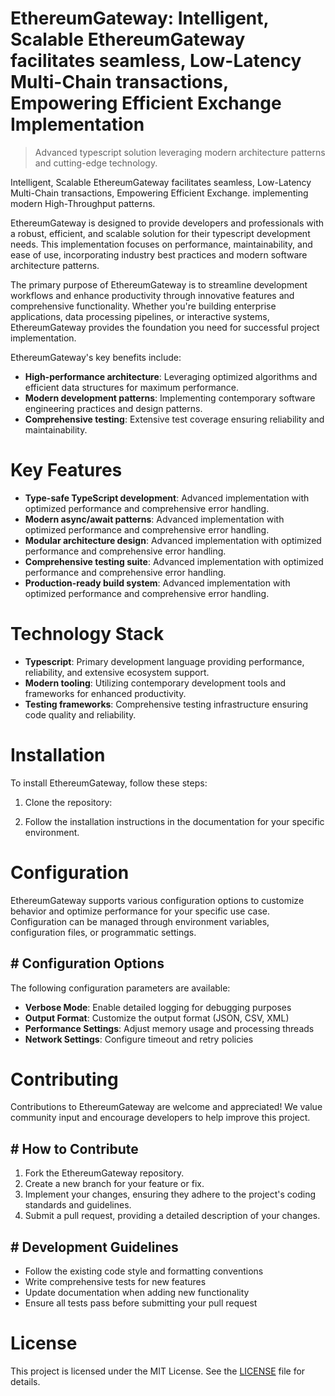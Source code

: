 <!-- fallback_EthereumGateway_20251029010014_13883 -->

# EthereumGateway: Intelligent, Scalable EthereumGateway facilitates seamless, Low-Latency Multi-Chain transactions, Empowering Efficient Exchange Implementation
> Advanced typescript solution leveraging modern architecture patterns and cutting-edge technology.

Intelligent, Scalable EthereumGateway facilitates seamless, Low-Latency Multi-Chain transactions, Empowering Efficient Exchange. implementing modern High-Throughput patterns.

EthereumGateway is designed to provide developers and professionals with a robust, efficient, and scalable solution for their typescript development needs. This implementation focuses on performance, maintainability, and ease of use, incorporating industry best practices and modern software architecture patterns.

The primary purpose of EthereumGateway is to streamline development workflows and enhance productivity through innovative features and comprehensive functionality. Whether you're building enterprise applications, data processing pipelines, or interactive systems, EthereumGateway provides the foundation you need for successful project implementation.

EthereumGateway's key benefits include:

* **High-performance architecture**: Leveraging optimized algorithms and efficient data structures for maximum performance.
* **Modern development patterns**: Implementing contemporary software engineering practices and design patterns.
* **Comprehensive testing**: Extensive test coverage ensuring reliability and maintainability.

# Key Features

* **Type-safe TypeScript development**: Advanced implementation with optimized performance and comprehensive error handling.
* **Modern async/await patterns**: Advanced implementation with optimized performance and comprehensive error handling.
* **Modular architecture design**: Advanced implementation with optimized performance and comprehensive error handling.
* **Comprehensive testing suite**: Advanced implementation with optimized performance and comprehensive error handling.
* **Production-ready build system**: Advanced implementation with optimized performance and comprehensive error handling.

# Technology Stack

* **Typescript**: Primary development language providing performance, reliability, and extensive ecosystem support.
* **Modern tooling**: Utilizing contemporary development tools and frameworks for enhanced productivity.
* **Testing frameworks**: Comprehensive testing infrastructure ensuring code quality and reliability.

# Installation

To install EthereumGateway, follow these steps:

1. Clone the repository:


2. Follow the installation instructions in the documentation for your specific environment.

# Configuration

EthereumGateway supports various configuration options to customize behavior and optimize performance for your specific use case. Configuration can be managed through environment variables, configuration files, or programmatic settings.

## # Configuration Options

The following configuration parameters are available:

* **Verbose Mode**: Enable detailed logging for debugging purposes
* **Output Format**: Customize the output format (JSON, CSV, XML)
* **Performance Settings**: Adjust memory usage and processing threads
* **Network Settings**: Configure timeout and retry policies

# Contributing

Contributions to EthereumGateway are welcome and appreciated! We value community input and encourage developers to help improve this project.

## # How to Contribute

1. Fork the EthereumGateway repository.
2. Create a new branch for your feature or fix.
3. Implement your changes, ensuring they adhere to the project's coding standards and guidelines.
4. Submit a pull request, providing a detailed description of your changes.

## # Development Guidelines

* Follow the existing code style and formatting conventions
* Write comprehensive tests for new features
* Update documentation when adding new functionality
* Ensure all tests pass before submitting your pull request

# License

This project is licensed under the MIT License. See the [LICENSE](https://github.com/LuisFillipe1/EthereumGateway/blob/main/LICENSE) file for details.
